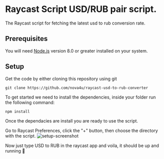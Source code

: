 # Raycast Script USD/RUB pair script.

The Raycast script for fetching the latest usd to rub conversion rate.

## Prerequisites

You will need [Node.js](https://nodejs.org) version 8.0 or greater installed on your system.

## Setup

Get the code by either cloning this repository using git

```
git clone https://github.com/nova4u/raycast-usd-to-rub-converter
```

To get started we need to install the dependencies, inside your folder run the following command:

```
npm install
```

Once the dependacies are install you are ready to use the script.

Go to Raycast Preferences, click the "+" button, then choose the directory with the script.
![setup-screenshot](https://user-images.githubusercontent.com/70252381/191005878-54bf7abe-f769-410b-8fe9-4b755344f0c2.png)



Now just type USD to RUB in the raycast app and voila, it should be up and running 🚀

